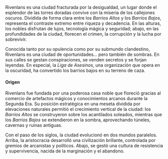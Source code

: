 Rivenlans es una ciudad fracturada por la desigualdad, un lugar donde el esplendor de las torres doradas convive con la miseria de los callejones oscuros. Dividida de forma clara entre los _Barrios Altos_ y los _Barrios Bajos_, representa el contraste extremo entre riqueza y decadencia. En las alturas, los nobles disfrutan de lujos, tecnología mágica y seguridad; abajo, en las profundidades de la ciudad, florecen el crimen, la corrupción y la lucha por sobrevivir.

Conocida tanto por su opulencia como por su submundo clandestino, Rivenlans es una ciudad de oportunidades... pero también de sombras. En sus calles se gestan conspiraciones, se venden secretos y se forjan leyendas. En especial, la _Liga de Asesinos_, una organización que opera en la oscuridad, ha convertido los barrios bajos en su terreno de caza.

#### Origen
Rivenlans fue fundada por una poderosa casa noble que floreció gracias al comercio de artefactos mágicos y conocimientos arcanos durante la Segunda Era. Su posición estratégica en una meseta dividida por elevaciones naturales permitió el crecimiento vertical de la ciudad: los _Barrios Altos_ se construyeron sobre los acantilados soleados, mientras que los _Barrios Bajos_ se extendieron en la sombra, aprovechando túneles, cavernas y ruinas antiguas.

Con el paso de los siglos, la ciudad evolucionó en dos mundos paralelos. Arriba, la aristocracia desarrolló una civilización brillante, controlada por gremios de arcanistas y políticos. Abajo, se gestó una cultura de resistencia y supervivencia, nacida de la marginación y el abandono.

